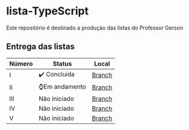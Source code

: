 # lista-TypeScript
Este repositório é destinado a produção das listas do Professor Gerson


## Entrega das listas
|Número|Status|Local|
|------|------|-----|
|I|✔️ Concluída|[Branch](https://github.com/joao-eduardo17/lista-TypeScript/tree/atv-I)|
|II|⌚Em andamento|[Branch](https://github.com/joao-eduardo17/lista-TypeScript/tree/atv-II)|
|III|Não iniciado|[Branch](https://github.com/joao-eduardo17/lista-TypeScript/tree/atv-III)|
|IV|Não iniciado|[Branch](https://github.com/joao-eduardo17/lista-TypeScript/tree/atv-IV)|
|V|Não iniciado|[Branch](https://github.com/joao-eduardo17/lista-TypeScript/tree/atv-V)|







